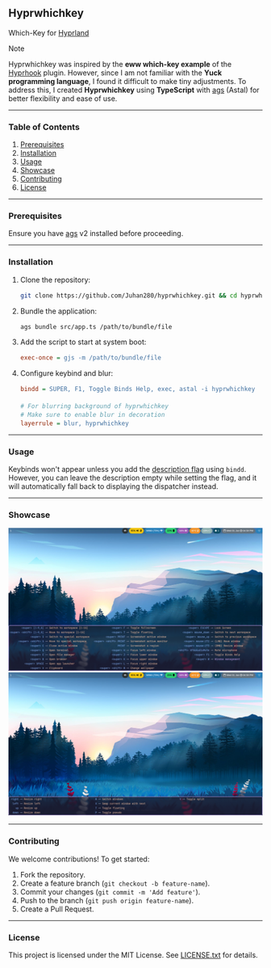 ## Hyprwhichkey

Which-Key for [Hyprland](https://hyprland.org/)

> [!NOTE]
> Hyprwhichkey was inspired by the **eww which-key example** of the [Hyprhook](https://github.com/Hyprhook/Hyprhook/) plugin. However, since I am not familiar with the **Yuck programming language**, I found it difficult to make tiny adjustments. To address this, I created **Hyprwhichkey** using **TypeScript** with [ags](https://github.com/aylur/ags) (Astal) for better flexibility and ease of use.

---

### Table of Contents

1. [Prerequisites](#prerequisites)
2. [Installation](#installation)
3. [Usage](#usage)
4. [Showcase](#showcase)
5. [Contributing](#contributing)
6. [License](#license)

---

### Prerequisites

Ensure you have [ags](https://github.com/aylur/ags) v2 installed before proceeding.

---

### Installation

1. Clone the repository:

   ```bash
   git clone https://github.com/Juhan280/hyprwhichkey.git && cd hyprwhichkey
   ```

2. Bundle the application:

   ```bash
   ags bundle src/app.ts /path/to/bundle/file
   ```

3. Add the script to start at system boot:

   ```ini
   exec-once = gjs -m /path/to/bundle/file
   ```

4. Configure keybind and blur:

   ```ini
   bindd = SUPER, F1, Toggle Binds Help, exec, astal -i hyprwhichkey

   # For blurring background of hyprwhichkey
   # Make sure to enable blur in decoration
   layerrule = blur, hyprwhichkey
   ```

---

### Usage

Keybinds won't appear unless you add the [description flag](https://wiki.hyprland.org/Configuring/Binds/#description) using `bindd`. However, you can leave the description empty while setting the flag, and it will automatically fall back to displaying the dispatcher instead.

---

### Showcase

![hyprwhichkey-base](./assets/hyprwhichkey-base.png)
![hyprwhichkey-submap](./assets/hyprwhichkey-submap.png)

---

### Contributing

We welcome contributions! To get started:

1. Fork the repository.
2. Create a feature branch (`git checkout -b feature-name`).
3. Commit your changes (`git commit -m 'Add feature'`).
4. Push to the branch (`git push origin feature-name`).
5. Create a Pull Request.

---

### License

This project is licensed under the MIT License. See [LICENSE.txt](LICENSE.txt) for details.
